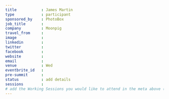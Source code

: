 ```yaml
---
title           : James Martin
type            : participant
sponsored_by    : PhotoBox
job_title       :
company         : Moonpig
travel_from     :
image           :
linkedin        :
twitter         :
facebook        :
website         :
email           :
venue           : Wed
eventbrite_id   :
pre-summit      :
status          : add details
sessions        :
# add the Working Sessions you would like to attend in the meta above (use the session's title) e.g. sessions (one per line): -Security Playbooks Diagrams -Hackathon Daily Sessions
---
```


<!-- put more details about participant here -->
